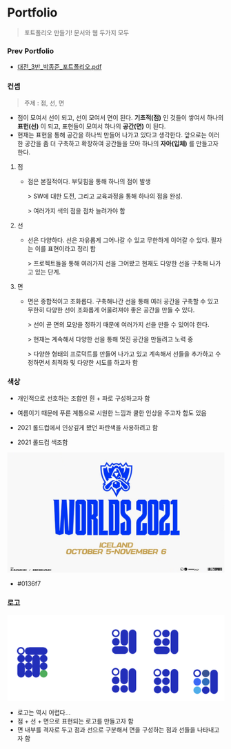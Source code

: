 # Portfolio
> 포트폴리오 만들기! 문서와 웹 두가지 모두

### Prev Portfolio

- [대전_3반_박종준_포트폴리오.pdf](대전_3반_박종준_포트폴리오.pdf) 



### 컨셉

> 주제 : 점, 선, 면

- 점이 모여서 선이 되고, 선이 모여서 면이 된다.
  **기초적(점)** 인 것들이 쌓여서 하나의 **표헌(선)** 이 되고, 표현들이 모여서 하나의 **공간(면)** 이 된다. 
- 현재는 표현을 통해 공간을 하나씩 만들어 나가고 있다고 생각한다. 앞으로는 이러한 공간을 좀 더 구축하고 확장하여 공간들을 모아 하나의 **자아(입체)** 를 만들고자 한다.

1. 점

   - 점은 본질적이다. 부딪힘을 통해 하나의 점이 발생
   
     \> SW에 대한 도전, 그리고 교육과정을 통해 하나의 점을 완성.
     
     \> 여러가지 색의 점을 점차 늘려가야 함

2. 선

   - 선은 다양하다. 선은 자유롭게 그어나갈 수 있고 무한하게 이어갈 수 있다. 필자는 이를 표현이라고 정리 함

     \> 프로젝트들을 통해 여러가지 선을 그어봤고 현재도 다양한 선을 구축해 나가고 있는 단계.

3. 면

   - 면은 종합적이고 조화롭다. 구축해나간 선을 통해 여러 공간을 구축할 수 있고 무한히 다양한 선이 조화롭게 어울려져야 좋은 공간을 만들 수 있다.

     \> 선이 곧 면의 모양을 정하기 때문에 여러가지 선을 만들 수 있어야 한다.

     \> 현재는 계속해서 다양한 선을 통해 멋진 공간을 만들려고 노력 중

     \> 다양한 형태의 프로덕트를 만들어 나가고 있고 계속해서 선들을 추가하고 수정하면서 최적화 및 다양한 시도를 하고자 함



### 색상

- 개인적으로 선호하는 조합인 흰 + 파로 구성하고자 함

- 여름이기 때문에 푸른 계통으로 시원한 느낌과 쿨한 인상을 주고자 함도 있음
- 2021 롤드컵에서 인상깊게 봤던 파란색을 사용하려고 함
- 2021 롤드컵 색조합

![20210910110348_2030](README.assets/20210910110348_2030.jpeg)

- #0136f7



### 로고

![image-20220705215653390](README.assets/image-20220705215653390.png)

- 로고는 역시 어렵다...
- 점 + 선 + 면으로 표현되는 로고를 만들고자 함
- 면 내부를 격자로 두고 점과 선으로 구분해서 면을 구성하는 점과 선들을 나타내고자 함
